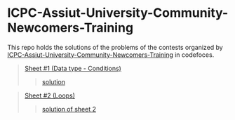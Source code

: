 # ICPC-Assiut-University-Community-Newcomers-Training

This repo holds the solutions of the problems of the contests organized by [ICPC-Assiut-University-Community-Newcomers-Training](https://codeforces.com/group/MWSDmqGsZm/contests) in codefoces.
> [Sheet #1 (Data type - Conditions)](https://codeforces.com/group/MWSDmqGsZm/contest/219158)
>> [solution](https://github.com/RuhulAminSharif/ICPC-Assiut-University-Community-Newcomers-Training/tree/main/Sheet%231(Data%20type-Conditions))

> [Sheet #2 (Loops)](https://codeforces.com/group/MWSDmqGsZm/contest/219432)  
>> [solution of sheet 2](https://github.com/RuhulAminSharif/ICPC-Assiut-University-Community-Newcomers-Training/tree/main/Sheet%232(Loops))